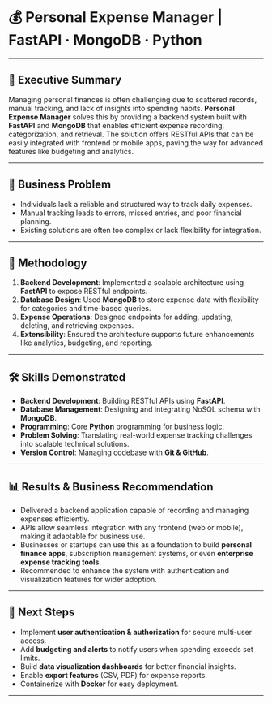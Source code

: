# 💰 Personal Expense Manager | FastAPI · MongoDB · Python

---

## 📌 Executive Summary
Managing personal finances is often challenging due to scattered records, manual tracking, and lack of insights into spending habits. **Personal Expense Manager** solves this by providing a backend system built with **FastAPI** and **MongoDB** that enables efficient expense recording, categorization, and retrieval. The solution offers RESTful APIs that can be easily integrated with frontend or mobile apps, paving the way for advanced features like budgeting and analytics.

---

## 🏦 Business Problem
- Individuals lack a reliable and structured way to track daily expenses.  
- Manual tracking leads to errors, missed entries, and poor financial planning.  
- Existing solutions are often too complex or lack flexibility for integration.  

---

## 🔬 Methodology
1. **Backend Development**: Implemented a scalable architecture using **FastAPI** to expose RESTful endpoints.  
2. **Database Design**: Used **MongoDB** to store expense data with flexibility for categories and time-based queries.  
3. **Expense Operations**: Designed endpoints for adding, updating, deleting, and retrieving expenses.  
4. **Extensibility**: Ensured the architecture supports future enhancements like analytics, budgeting, and reporting.  

---

## 🛠️ Skills Demonstrated
- **Backend Development**: Building RESTful APIs using **FastAPI**.  
- **Database Management**: Designing and integrating NoSQL schema with **MongoDB**.  
- **Programming**: Core **Python** programming for business logic.  
- **Problem Solving**: Translating real-world expense tracking challenges into scalable technical solutions.  
- **Version Control**: Managing codebase with **Git & GitHub**.  

---

## 📊 Results & Business Recommendation
- Delivered a backend application capable of recording and managing expenses efficiently.  
- APIs allow seamless integration with any frontend (web or mobile), making it adaptable for business use.  
- Businesses or startups can use this as a foundation to build **personal finance apps**, subscription management systems, or even **enterprise expense tracking tools**.  
- Recommended to enhance the system with authentication and visualization features for wider adoption.  

---

## 🚀 Next Steps
- Implement **user authentication & authorization** for secure multi-user access.  
- Add **budgeting and alerts** to notify users when spending exceeds set limits.  
- Build **data visualization dashboards** for better financial insights.  
- Enable **export features** (CSV, PDF) for expense reports.  
- Containerize with **Docker** for easy deployment.  

---
